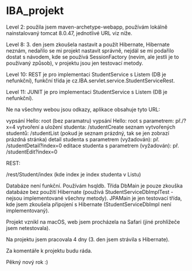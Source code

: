 # IBA_projekt

Level 2: použila jsem maven-archetype-webapp, používám lokálně nainstalovaný tomcat 8.0.47, jednotlivé URL viz níže. 

Level 8: 3. den jsem zkoušela nastavit a použít Hibernate, Hibernate neznám, nedařilo se mi projekt nastavit správně,
nejdál se mi podařilo dostat s návodem, kde se používá SessionFactory (nevím, ale jestli je to používaný způsob), v projektu jsou jen testovací metody.

Level 10: REST je pro implementaci StudentService s Listem (DB je nefunkční), funkční třída je cz.IBA.servlet.service.StudentServiceRest.

Level 11: JUNIT je pro implementaci StudentService s Listem (DB je nefunkční).

Ne na všechny webou jsou odkazy, aplikace obsahuje tyto URL:

vypsání Hello: root (bez paramatru)
vypsání Hello: root s parametrem: př./?x=4
vytvoření a uložení studenta: /studentCreate 
seznam vytvořených studentů: /studentList (pokud je seznam prázdný, tak se jen zobrazí prázdná stránka)
detail studenta s parametrem (vyžadován): př. /studentDetail?index=0
editace studenta s parametrem (vyžadován): př. /studentEdit?index=0

REST:

/rest/Student/index (kde index je index studenta v Listu)

Databáze není funkční. Používám hsqldb. Třída DbMain je pouze zkouška databáze bez použití Hibernate (používá StudentServiceDbImplTest - nejsou implementované všechny metody). JPAMain je jen testovací třída, kde jsem zkoušela připojení s Hibernate (StudentServiceDbImpl není implementovaný).

Projekt vznikl na macOS, web jsem procházela na Safari (jiné prohlížeče jsem netestovala).

Na projektu jsem pracovala 4 dny (3. den jsem strávila s Hibernate).

Za komentáře k projektu budu ráda.

Pěkný nový rok :)
